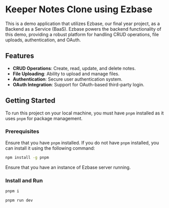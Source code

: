 # Keeper Notes Clone using Ezbase

This is a demo application that utilizes Ezbase, our final year project, as a Backend as a Service (BaaS). Ezbase powers the backend functionality of this demo, providing a robust platform for handling CRUD operations, file uploads, authentication, and OAuth.

## Features

- **CRUD Operations**: Create, read, update, and delete notes.
- **File Uploading**: Ability to upload and manage files.
- **Authentication**: Secure user authentication system.
- **OAuth Integration**: Support for OAuth-based third-party login.

## Getting Started

To run this project on your local machine, you must have `pnpm` installed as it uses `pnpm` for package management.

### Prerequisites

Ensure that you have `pnpm` installed. If you do not have `pnpm` installed, you can install it using the following command:

```bash
npm install -g pnpm
```
Ensure that you have an instance of Ezbase server running.

### Install and Run 
```bash
pnpm i
```

```bash
pnpm run dev
```
